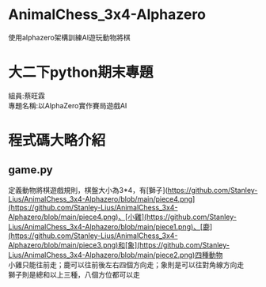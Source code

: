 # AnimalChess_3x4-Alphazero
使用alphazero架構訓練AI遊玩動物將棋
# 大二下python期末專題
組員:蔡旺霖  
專題名稱:以AlphaZero實作賽局遊戲AI 
# 程式碼大略介紹  
## game.py
定義動物將棋遊戲規則，棋盤大小為3*4，有[獅子](https://github.com/Stanley-Lius/AnimalChess_3x4-Alphazero/blob/main/piece4.png](https://github.com/Stanley-Lius/AnimalChess_3x4-Alphazero/blob/main/piece4.png)、[小雞](https://github.com/Stanley-Lius/AnimalChess_3x4-Alphazero/blob/main/piece1.png)、[鹿](https://github.com/Stanley-Lius/AnimalChess_3x4-Alphazero/blob/main/piece3.png)和[象](https://github.com/Stanley-Lius/AnimalChess_3x4-Alphazero/blob/main/piece2.png)四種動物  
小雞只能往前走；鹿可以往前後左右四個方向走；象則是可以往對角線方向走  
獅子則是總和以上三種，八個方位都可以走
